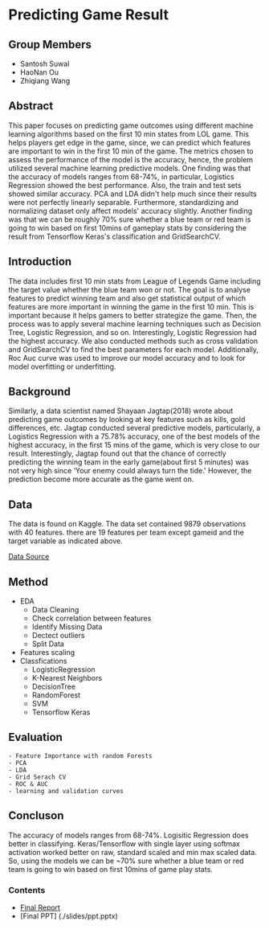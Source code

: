 # Predicting Game Result

## Group Members
- Santosh Suwal
- HaoNan Ou
- Zhiqiang Wang

## Abstract
This paper focuses on predicting game outcomes using different machine learning algorithms based on the first 10 min states from LOL game. This helps players get edge in the game, since, we can predict which features are important to win in the first 10 min of the game. The metrics chosen to assess the performance of the model is the accuracy, hence, the problem utilized several machine learning predictive models. One finding was that the accuracy of models ranges from 68-74%, in particular, Logistics Regression showed the best performance. Also, the train and test sets showed similar accuracy. PCA and LDA didn't help much since their results were not perfectly linearly separable. Furthermore, standardizing and normalizing dataset only affect models' accuracy slightly. Another finding was that we can be roughly 70% sure whether a blue team or red team is going to win based on first 10mins of gameplay stats by considering the result from Tensorflow Keras's classification and GridSearchCV.

## Introduction
The data includes first 10 min stats from League of Legends Game including the target value whether the blue team won or not. The goal is to analyse features to predict winning team and also get statistical output of which features are more important in winning the game in the first 10 min. This is important because it helps gamers to better strategize the game. Then, the process was to apply several machine learning techniques such as Decision Tree, Logistic Regression, and so on. Interestingly, Logistic Regression had the highest accuracy. We also conducted methods such as cross validation and GridSearchCV to find the best parameters for each model. Additionally, Roc Auc curve was used to improve our model accuracy and to look for model overfitting or underfitting.

## Background
Similarly, a data scientist named Shayaan Jagtap(2018) wrote about predicting game outcomes by looking at key features such as kills, gold differences, etc. Jagtap conducted several predictive models, particularly, a Logistics Regression with a 75.78% accuracy, one of the best models of the highest accuracy, in the first 15 mins of the game, which is very close to our result. Interestingly, Jagtap found out that the chance of correctly predicting the winning team in the early game(about first 5 minutes) was not very high since ‘Your enemy could always turn the tide.' However, the prediction become more accurate as the game went on.

## Data
The data is found on Kaggle. The data set contained 9879 observations with 40 features. there are 19 features per team except gameid and the target variable as indicated above.

[Data Source](https://www.kaggle.com/bobbyscience/league-of-legends-diamond-ranked-games-10-min)
    
## Method
   - EDA
        - Data Cleaning
        - Check correlation between features
        - Identify Missing Data
        - Dectect outliers
        - Split Data
   - Features scaling
   - Classfications
        - LogisticRegression 
        - K-Nearest Neighbors
        - DecisionTree 
        - RandomForest
        - SVM
        - Tensorflow Keras

## Evaluation
    - Feature Importance with random Forests
    - PCA
    - LDA
    - Grid Serach CV
    - ROC & AUC
    - learning and validation curves
    

## Concluson
The accuracy of models ranges from 68-74%. Logisitic Regression does better in classifying. Keras/Tensorflow with single layer using softmax activation worked better on raw, standard scaled and min max scaled data. So, using the models we can be ~70% sure whether a blue team or red team is going to win based on first 10mins of game play stats.

### Contents
- [Final Report](./final_report.ipynb)
- [Final PPT] (./slides/ppt.pptx)





